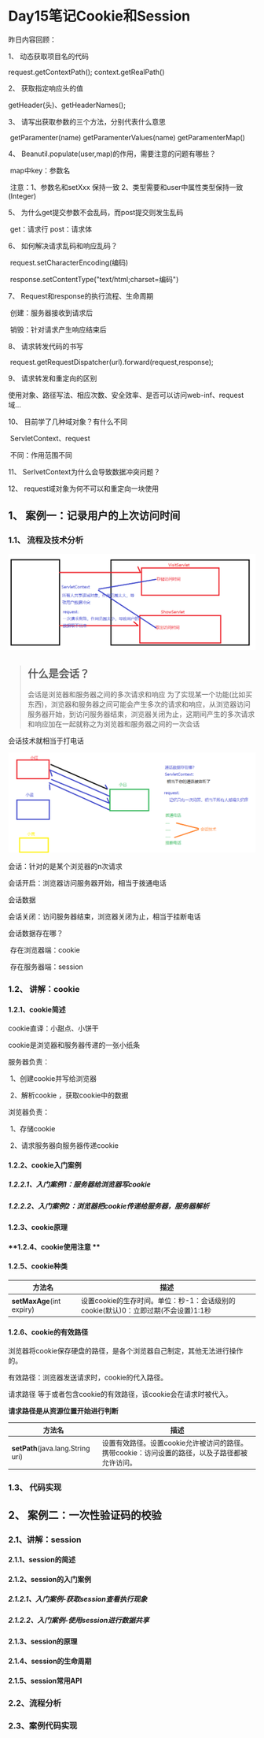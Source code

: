 

# Day15笔记Cookie和Session

昨日内容回顾：

1、 动态获取项目名的代码

request.getContextPath();    context.getRealPath()

2、 获取指定响应头的值

getHeader(头)、getHeaderNames();

3、 请写出获取参数的三个方法，分别代表什么意思

​	getParamenter(name)  getParamenterValues(name)  getParamenterMap()

4、 Beanutil.populate(user,map)的作用，需要注意的问题有哪些？

​	map中key：参数名

​	注意：1、参数名和setXxx 保持一致 2、类型需要和user中属性类型保持一致(Integer)

5、 为什么get提交参数不会乱码，而post提交则发生乱码

​	get：请求行    post：请求体

6、 如何解决请求乱码和响应乱码？

​	request.setCharacterEncoding(编码)

​	response.setContentType("text/html;charset=编码")

7、 Request和response的执行流程、生命周期

​	创建：服务器接收到请求后

​	销毁：针对请求产生响应结束后

8、 请求转发代码的书写

​	request.getRequestDispatcher(url).forward(request,response);

9、 请求转发和重定向的区别

​	使用对象、路径写法、相应次数、安全效率、是否可以访问web-inf、request域...

10、 目前学了几种域对象？有什么不同

​	ServletContext、request

​	不同：作用范围不同

11、 SerlvetContext为什么会导致数据冲突问题？

12、 request域对象为何不可以和重定向一块使用

## 1、 **案例一：记录用户的上次访问时间**

### 1.1、 **流程及技术分析**

![1](image/1.png)

> ## 什么是会话？
>
> 会话是浏览器和服务器之间的多次请求和响应
> 为了实现某一个功能(比如买东西)，浏览器和服务器之间可能会产生多次的请求和响应，从浏览器访问服务器开始，到访问服务器结束，浏览器关闭为止，这期间产生的多次请求和响应加在一起就称之为浏览器和服务器之间的一次会话

会话技术就相当于打电话

![2](image/2.png)

会话：针对的是某个浏览器的n次请求

会话开启：浏览器访问服务器开始，相当于拨通电话

会话数据

会话关闭：访问服务器结束，浏览器关闭为止，相当于挂断电话



会话数据存在哪？

​	存在浏览器端：cookie

​	存在服务器端：session

### 1.2、 **讲解：cookie**

#### **1.2.1、cookie简述**

cookie直译：小甜点、小饼干

cookie是浏览器和服务器传递的一张小纸条



服务器负责：

​	1、创建cookie并写给浏览器

​	2、解析cookie ，获取cookie中的数据

浏览器负责：

​	1、存储cookie

​	2、请求服务器向服务器传递cookie

#### **1.2.2、cookie入门案例**

##### **1.2.2.1、入门案例1：服务器给浏览器写cookie**

##### 1.2.2.2、入门案例2：浏览器把cookie传递给服务器，服务器解析	

#### **1.2.3、cookie原理**

#### **1.2.4、cookie使用注意  **

#### **1.2.5、cookie种类**

| 方法名                       | 描述                                       |
| ------------------------- | ---------------------------------------- |
| **setMaxAge**(int expiry) | 设置cookie的生存时间。单位：秒-1：会话级别的cookie(默认)0：立即过期(不会设置)1:1秒 |

#### **1.2.6、cookie的有效路径**

浏览器将cookie保存硬盘的路径，是各个浏览器自己制定，其他无法进行操作的。

有效路径：浏览器发送请求时，cookie的代入路径。

请求路径 等于或者包含cookie的有效路径，该cookie会在请求时被代入。

**请求路径是从资源位置开始进行判断**

| 方法名                               | 描述                                       |
| --------------------------------- | ---------------------------------------- |
| **setPath**(java.lang.String uri) | 设置有效路径。设置cookie允许被访问的路径。 携带cookie：访问设置的路径，以及子路径都被允许访问。 |

### 1.3、 **代码实现** 

## 2、 **案例二：一次性验证码的校验**

### **2.1、讲解：session**

#### **2.1.1、session的简述**

#### **2.1.2、session的入门案例**

##### **2.1.2.1、入门案例-获取session查看执行现象**

##### **2.1.2.2、入门案例-使用session进行数据共享**

#### **2.1.3、session的原理** 

#### 2.1.4、session的生命周期

#### **2.1.5、session常用API**

### **2.2、流程分析** 

### **2.3、案例代码实现**



 

 

 

 

 